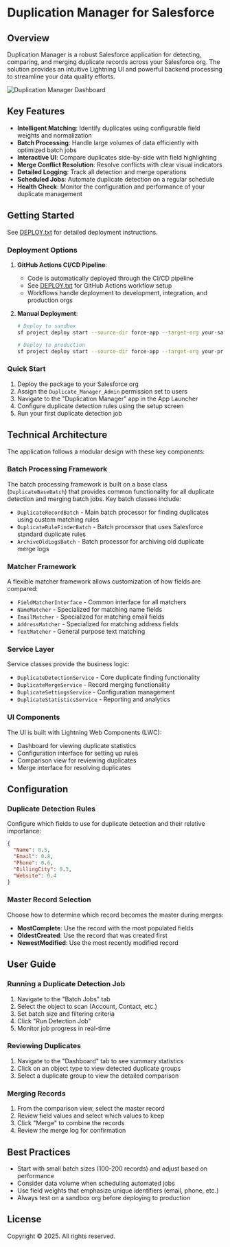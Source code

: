 # Duplication Manager for Salesforce

## Overview

Duplication Manager is a robust Salesforce application for detecting, comparing, and merging duplicate records across your Salesforce org. The solution provides an intuitive Lightning UI and powerful backend processing to streamline your data quality efforts.

![Duplication Manager Dashboard](https://placeholder-for-screenshot.png)

## Key Features

- **Intelligent Matching**: Identify duplicates using configurable field weights and normalization
- **Batch Processing**: Handle large volumes of data efficiently with optimized batch jobs
- **Interactive UI**: Compare duplicates side-by-side with field highlighting
- **Merge Conflict Resolution**: Resolve conflicts with clear visual indicators
- **Detailed Logging**: Track all detection and merge operations
- **Scheduled Jobs**: Automate duplicate detection on a regular schedule
- **Health Check**: Monitor the configuration and performance of your duplicate management

## Getting Started

See [DEPLOY.txt](./DEPLOY.txt) for detailed deployment instructions.

### Deployment Options

1. **GitHub Actions CI/CD Pipeline**:

   - Code is automatically deployed through the CI/CD pipeline
   - See [DEPLOY.txt](./DEPLOY.txt) for GitHub Actions workflow setup
   - Workflows handle deployment to development, integration, and production orgs

2. **Manual Deployment**:

   ```bash
   # Deploy to sandbox
   sf project deploy start --source-dir force-app --target-org your-sandbox-alias --test-level RunLocalTests

   # Deploy to production
   sf project deploy start --source-dir force-app --target-org your-prod-alias --test-level RunSpecifiedTests --tests $(cat tests/production-tests.txt | tr '\n' ' ')
   ```

### Quick Start

1. Deploy the package to your Salesforce org
2. Assign the `Duplicate_Manager_Admin` permission set to users
3. Navigate to the "Duplication Manager" app in the App Launcher
4. Configure duplicate detection rules using the setup screen
5. Run your first duplicate detection job

## Technical Architecture

The application follows a modular design with these key components:

### Batch Processing Framework

The batch processing framework is built on a base class (`DuplicateBaseBatch`) that provides common functionality for all duplicate detection and merging batch jobs. Key batch classes include:

- `DuplicateRecordBatch` - Main batch processor for finding duplicates using custom matching rules
- `DuplicateRuleFinderBatch` - Batch processor that uses Salesforce standard duplicate rules
- `ArchiveOldLogsBatch` - Batch processor for archiving old duplicate merge logs

### Matcher Framework

A flexible matcher framework allows customization of how fields are compared:

- `FieldMatcherInterface` - Common interface for all matchers
- `NameMatcher` - Specialized for matching name fields
- `EmailMatcher` - Specialized for matching email fields
- `AddressMatcher` - Specialized for matching address fields
- `TextMatcher` - General purpose text matching

### Service Layer

Service classes provide the business logic:

- `DuplicateDetectionService` - Core duplicate finding functionality
- `DuplicateMergeService` - Record merging functionality
- `DuplicateSettingsService` - Configuration management
- `DuplicateStatisticsService` - Reporting and analytics

### UI Components

The UI is built with Lightning Web Components (LWC):

- Dashboard for viewing duplicate statistics
- Configuration interface for setting up rules
- Comparison view for reviewing duplicates
- Merge interface for resolving duplicates

## Configuration

### Duplicate Detection Rules

Configure which fields to use for duplicate detection and their relative importance:

```json
{
  "Name": 0.5,
  "Email": 0.8,
  "Phone": 0.6,
  "BillingCity": 0.3,
  "Website": 0.4
}
```

### Master Record Selection

Choose how to determine which record becomes the master during merges:

- **MostComplete**: Use the record with the most populated fields
- **OldestCreated**: Use the record that was created first
- **NewestModified**: Use the most recently modified record

## User Guide

### Running a Duplicate Detection Job

1. Navigate to the "Batch Jobs" tab
2. Select the object to scan (Account, Contact, etc.)
3. Set batch size and filtering criteria
4. Click "Run Detection Job"
5. Monitor job progress in real-time

### Reviewing Duplicates

1. Navigate to the "Dashboard" tab to see summary statistics
2. Click on an object type to view detected duplicate groups
3. Select a duplicate group to view the detailed comparison

### Merging Records

1. From the comparison view, select the master record
2. Review field values and select which values to keep
3. Click "Merge" to combine the records
4. Review the merge log for confirmation

## Best Practices

- Start with small batch sizes (100-200 records) and adjust based on performance
- Consider data volume when scheduling automated jobs
- Use field weights that emphasize unique identifiers (email, phone, etc.)
- Always test on a sandbox org before deploying to production

## License

Copyright © 2025. All rights reserved.
